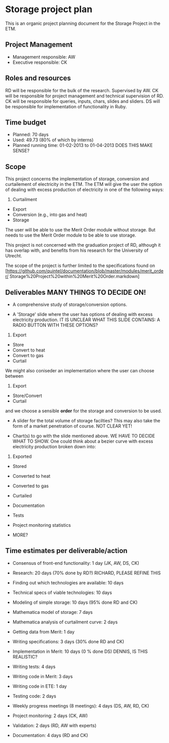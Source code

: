 # Storage project plan 

This is an organic project planning document for the Storage Project in the ETM.

## Project Management

* Management responsible: AW
* Executive responsible: CK

## Roles and resources

RD will be responsible for the bulk of the research. Supervised by AW.
CK will be responsible for project management and technical supervision of RD.
CK will be responsible for queries, inputs, chars, slides and sliders.
DS will be responsible for implementation of functionality in Ruby.

## Time budget

* Planned: 70 days
* Used: 49.73 (80% of which by interns)
* Planned running time: 01-02-2013 to 01-04-2013 DOES THIS MAKE SENSE?

## Scope

This project concerns the implementation of storage, conversion and curtailement
of electricity in the ETM. 
The ETM will give the user the option of dealing with excess production of 
electricity in one of the following ways:

1. Curtailment
* Export
* Conversion (e.g., into gas and heat) 
* Storage

The user will be able to use the Merit Order module without storage. But needs 
to use the Merit Order module to be able to use storage.

This project is not concerned with the graduation project of RD, although it 
has overlap with, and benefits from his research for the University of Utrecht.

The scope of the project is further limited to the specifications found on
[https://github.com/quintel/documentation/blob/master/modules/merit_order/
Storage%20Project%20within%20Merit%20Order.markdown]

## Deliverables MANY THINGS TO DECIDE ON!

* A comprehensive study of storage/conversion options.

* A 'Storage' slide where the user has options of dealing with excess 
electricity production. IT IS UNCLEAR WHAT THIS SLIDE CONTAINS: A RADIO BUTTON 
WITH THESE OPTIONS?

1. Export
* Store
* Convert to heat
* Convert to gas
* Curtail

We might also coniseder an implementation where the user can choose between

1. Export
* Store/Convert
* Curtail

and we choose a sensible **order** for the storage and conversion to be used.

* A slider for the total volume of storage facilties? This may also take the 
form of a market penetration of course. NOT CLEAR YET!

* Chart(s) to go with the slide mentioned above. WE HAVE TO DECIDE WHAT TO SHOW.
One could think about a bezier curve with excess electricity production broken 
down into:

1. Exported
* Stored
* Converted to heat
* Converted to gas
* Curtailed

* Documentation
* Tests
* Project monitoring statistics

* MORE?

## Time estimates per deliverable/action

* Consensus of front-end functionality:           1 day (JK, AW, DS, CK)

* Research: 20 days (70% done by RD?) RICHARD, PLEASE REFINE THIS
 * Finding out which technologies are available:  10 days
 * Technical specs of viable technologies:        10 days

* Modeling of simple storage:                     10 days (95% done RD and CK)
 * Mathematica model of storage:                  7 days
 * Mathematica analysis of curtailment curve:     2 days
 * Getting data from Merit:                       1 day

* Writing specifications:                         3 days (30% done RD and CK)

* Implementation in Merit: 10 days (0 % done DS) DENNIS, IS THIS REALISTIC?
 * Writing tests:                                 4 days
 * Writing code in Merit:                         3 days
 * Writing code in ETE:                           1 day
 * Testing code:                                  2 days

* Weekly progress meetings (8 meetings):          4 days (DS, AW, RD, CK)

* Project monitoring:                             2 days (CK, AW)

* Validation:                                     2 days (RD, AW with experts)

* Documentation:                                  4 days (RD and CK)